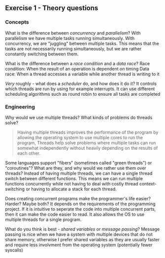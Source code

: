 Exercise 1 - Theory questions
-----------------------------

### Concepts

What is the difference between *concurrency* and *parallelism*?
With parallelism we have multiple tasks running simultaneously. With concurrency, we are "juggling" between multiple tasks. This means that the tasks are not necessarily running simultaneously, but we are rather constantly switching between them.

What is the difference between a *race condition* and a *data race*? 
Race condition: When the result of an operation is dependent on timing
Data race: When a thread accesses a variable while another thread is writing to it

*Very* roughly - what does a *scheduler* do, and how does it do it?
It controls which threads are run by using for example interrupts. It can use different scheduling algorithms such as round robin to ensure all tasks are completed

### Engineering

Why would we use multiple threads? What kinds of problems do threads solve?
> Having multiple threads improves the performance of the program by allowing the operating system to use multiple cores to run the program, Threads help solve problems where multiple tasks can run somewhat independently without heavily depending on the results of each other. 

Some languages support "fibers" (sometimes called "green threads") or "coroutines"? What are they, and why would we rather use them over threads?
Instead of having multiple threads, we can have a single thread switch between different functions. This means we can run multiple functions concurrently while not having to deal with costly thread context-switching or having to allocate a stack for each thread. 

Does creating concurrent programs make the programmer's life easier? Harder? Maybe both?
It depends on the requirements of the programming project. If it is intuitive to seperate the code into multiple concurrent parts, then it can make the code easier to read. It also allows the OS to use multiple threads for a single program.

What do you think is best - *shared variables* or *message passing*?
Message passing is nice when we have a system with multiple devices that do not share memory, otherwise I prefer shared variables as they are usually faster and require less involvment from the operating system (potentially fewer syscalls)


